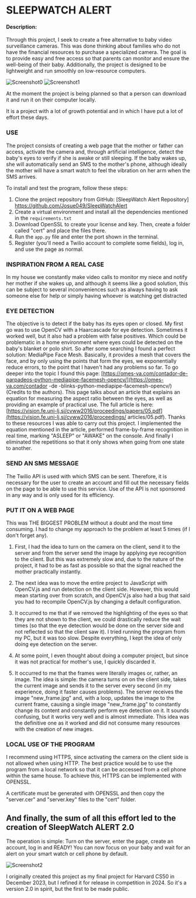 # SLEEPWATCH ALERT

#### Description:

Through this project, I seek to create a free alternative to baby video surveillance cameras. This was done thinking about families who do not have the financial resources to purchase a specialized camera. The goal is to provide easy and free access so that parents can monitor and ensure the well-being of their baby. Additionally, the project is designed to be lightweight and run smoothly on low-resource computers.

![Screenshot0](https://i.ibb.co/jLNTdhg/Screenshot.png)
![Screenshot1](https://i.ibb.co/X3sSc80/Screenshot-1.png)

At the moment the project is being planned so that a person can download it and run it on their computer locally.

It is a project with a lot of growth potential and in which I have put a lot of effort these days.


### USE
The project consists of creating a web page that the mother or father can access, activate the camera and, through artificial intelligence, detect the baby's eyes to verify if she is awake or still sleeping. If the baby wakes up, she will automatically send an SMS to the mother's phone, although ideally the mother will have a smart watch to feel the vibration on her arm when the SMS arrives.

To install and test the program, follow these steps:
1. Clone the project repository from GitHub: [SleepWatch Alert Repository]
https://github.com/Josue049/SleepWatchAlert
2. Create a virtual environment and install all the dependencies mentioned in the
`requirements.txt`
3. Download OpenSSL to create your license and key. Then, create a folder called "cert" and
place the files there.
4. Run the `app.py` file and enter the port shown in the terminal.
5. Register (you'll need a Twilio account to complete some fields), log in, and use the page as
normal.

### INSPIRATION FROM A REAL CASE
In my house we constantly make video calls to monitor my niece and notify her mother if she wakes up, and although it seems like a good solution, this can be subject to several inconveniences such as always having to ask someone else for help or simply having whoever is watching get distracted

### EYE DETECTION
The objective is to detect if the baby has its eyes open or closed. My first go was to use OpenCV with a Haarcascade for eye detection. Sometimes it worked well, but it also had a problem with false positives. Which could be problematic in a home environment where eyes could be detected on the baby's blanket or polo shirt. So after some searching I found a perfect solution: MediaPipe Face Mesh. Basically, it provides a mesh that covers the face, and by only using the points that form the eyes, we exponentially reduce errors, to the point that I haven't had any problems so far. To go deeper into the topic I found this page: [https://omes-va.com/contador-de-parpadeos-python-mediapipe-facemesh-opencv/](https://omes-va.com/contador -de -blinks-python-mediapipe-facemesh-opencv/) (Credits to the authors). This page talks about an article that explains an equation for measuring the aspect ratio between the eyes, as well as providing an example of practical use. The full article is here: [https://vision.fe.uni-lj.si/cvww2016/proceedings/papers/05.pdf](https://vision.fe.uni-lj.si/cvww2016/proceedings/ articles/05.pdf). Thanks to these resources I was able to carry out this project. I implemented the equation mentioned in the article, performed frame-by-frame recognition in real time, marking "ASLEEP" or "AWAKE" on the console. And finally I eliminated the repetitions so that it only shows when going from one state to another.

### SEND AN SMS MESSAGE
The Twilio API is used with which SMS can be sent. Therefore, it is necessary for the user to create an account and fill out the necessary fields on the page to be able to use this service. Use of the API is not sponsored in any way and is only used for its efficiency.

### PUT IT ON A WEB PAGE
This was THE BIGGEST PROBLEM without a doubt and the most time consuming. I had to change my approach to the problem at least 5 times (if I don't forget any).

1. First, I had the idea to turn on the camera on the client, send it to the server and from the server send the image by applying eye recognition to the client. But this was extremely slow and, due to the nature of the project, it had to be as fast as possible so that the signal reached the mother practically instantly.

2. The next idea was to move the entire project to JavaScript with OpenCV.js and run detection on the client side. However, this would mean starting over from scratch, and OpenCV.js also had a bug that said you had to recompile OpenCV.js by changing a default configuration.

3. It occurred to me that if we removed the highlighting of the eyes so that they are not shown to the client, we could drastically reduce the wait times (so that the eye detection would be done on the server side and not reflected so that the client saw it). I tried running the program from my PC, but it was too slow. Despite everything, I kept the idea of ​​only doing eye detection on the server.

4. At some point, I even thought about doing a computer project, but since it was not practical for mother's use, I quickly discarded it.

5. It occurred to me that the frames were literally images or, rather, an image. The idea is simple: the camera turns on on the client side, takes the current image and sends it to the server every second (in my experience, doing it faster causes problems). The server receives the image "new_frame.jpg" and, with a loop, updates the image to the current frame, causing a single image "new_frame.jpg" to constantly change its content and constantly perform eye detection on it. It sounds confusing, but it works very well and is almost immediate. This idea was the definitive one as it worked and did not consume many resources with the creation of new images.

### LOCAL USE OF THE PROGRAM
I recommend using HTTPS, since activating the camera on the client side is not allowed when using HTTP. The best practice would be to use the program from a local network so that it can be accessed from a cell phone within the same house. To achieve this, HTTPS can be implemented with OPENSSL.

A certificate must be generated with OPENSSL and then copy the "server.cer" and "server.key" files to the "cert" folder.


## And finally, the sum of all this effort led to the creation of SleepWatch ALERT 2.0
The operation is simple: Turn on the server, enter the page, create an account, log in and READY! You can now focus on your baby and wait for an alert on your smart watch or cell phone by default.

![Screenshot2](https://i.ibb.co/NVcsPm6/Screenshot-2.png)

I originally created this project as my final project for Harvard CS50 in December 2023, but I refined it for release in competition in 2024. So it's a version 2.0 in spirit, but the first to be made public.
